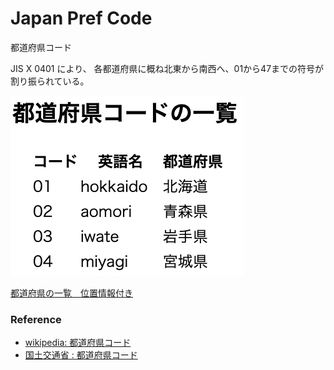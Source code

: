 Japan Pref Code
===============

都道府県コード

JIS X 0401 により、
各都道府県に概ね北東から南西へ、01から47までの符号が割り振られている。

![japan pref code](https://github.com/ohwada/World_Countries/blob/main/japan_municipaliy/japan_pref_code/screenshots/japan_prefecture_code_list.png)

[都道府県の一覧　位置情報付き](https://github.com/ohwada/World_Countries/tree/main/japan_municipaliy/japan_pref_coordinates_list)


### Reference 

- [wikipedia: 都道府県コード](https://ja.m.wikipedia.org/wiki/%E5%85%A8%E5%9B%BD%E5%9C%B0%E6%96%B9%E5%85%AC%E5%85%B1%E5%9B%A3%E4%BD%93%E3%82%B3%E3%83%BC%E3%83%89#%E9%83%BD%E9%81%93%E5%BA%9C%E7%9C%8C%E3%82%B3%E3%83%BC%E3%83%89)
- [国土交通省 : 都道府県コード](https://nlftp.mlit.go.jp/ksj/gml/codelist/PrefCd.html)
